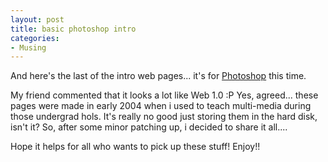```yaml
---
layout: post
title: basic photoshop intro
categories:
- Musing
---
```



And here's the last of the intro web pages... it's for [Photoshop](/docs/photoshop/) this time.

My friend commented that it looks a lot like Web 1.0 :P Yes, agreed... these pages were made in early 2004 when i used to teach multi-media during those undergrad hols. It's really no good just storing them in the hard disk, isn't it? So, after some minor patching up, i decided to share it all....

Hope it helps for all who wants to pick up these stuff! Enjoy!!
